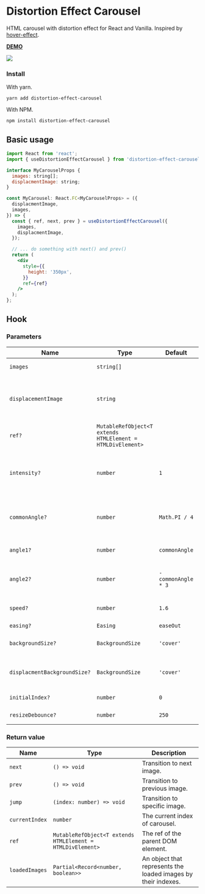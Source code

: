 # Distortion Effect Carousel

HTML carousel with distortion effect for React and Vanilla.
Inspired by [hover-effect](https://github.com/robin-dela/hover-effect).

[**DEMO**](https://shasaf1986.github.io/distortion-effect-carousel)

![](https://github.com/shasaf1986/distortion-effect-carousel/workflows/Build%20CI/badge.svg)

### Install

With yarn.

```
yarn add distortion-effect-carousel
```

With NPM.

```
npm install distortion-effect-carousel
```

## Basic usage

```jsx
import React from 'react';
import { useDistortionEffectCarousel } from 'distortion-effect-carousel';

interface MyCarouselProps {
  images: string[];
  displacmentImage: string;
}

const MyCarousel: React.FC<MyCarouselProps> = ({
  displacmentImage,
  images,
}) => {
  const { ref, next, prev } = useDistortionEffectCarousel({
    images,
    displacmentImage,
  });

  // ... do something with next() and prev()
  return (
    <div
      style={{
        height: '350px',
      }}
      ref={ref}
    />
  );
};
```

## Hook

### Parameters

| Name                         | Type                                                       | Default            | Description                                                                                        |
| ---------------------------- | ---------------------------------------------------------- | ------------------ | -------------------------------------------------------------------------------------------------- |
| `images`                     | `string[]`                                                 |                    | Array of image sources                                                                             |
| `displacementImage`          | `string`                                                   |                    | The source of `displacementImage` used to do the transition between two images.                    |
| `ref?`                       | `MutableRefObject<T extends HTMLElement = HTMLDivElement>` |                    | The ref of the parent DOM element                                                                  |
| `intensity?`                 | `number`                                                   | `1`                | Used to determine the intensity of the distortion effect. 0 is no effect and 1 is full distortion. |
| `commonAngle?`               | `number`                                                   | `Math.PI / 4`      | Angle of the distortion effect in Radians. Defaults to Pi / 4 (45 degrees).                        |
| `angle1?`                    | `number`                                                   | `commonAngle`      | Overrides the distortion angle for the first image.                                                |
| `angle2?`                    | `number`                                                   | `-commonAngle * 3` | Overrides the distortion angle for the second image.                                               |
| `speed?`                     | `number`                                                   | `1.6`              | Speed of the animation (in seconds).                                                               |
| `easing?`                    | `Easing`                                                   | `easeOut`          | `'easeIn' | 'easeOut' | 'easeInOut'`                                                               |
| `backgroundSize?`            | `BackgroundSize`                                           | `'cover'`          | The background size of images, `'contain' | 'cover' | 'repeat' | 'stretch'`                        |
| `displacmentBackgroundSize?` | `BackgroundSize`                                           | `'cover'`          | The background size of displacement image, `'contain' | 'cover' | 'repeat' | 'stretch'`            |
| `initialIndex?`              | `number`                                                   | `0`                | The index of first image to display                                                                |
| `resizeDebounce?`            | `number`                                                   | `250`              | Resize debounce in ms                                                                              |

### Return value

| Name           | Type                                                       | Description                                                   |
| -------------- | ---------------------------------------------------------- | ------------------------------------------------------------- |
| `next`         | `() => void`                                               | Transition to next image.                                     |
| `prev`         | `() => void`                                               | Transition to previous image.                                 |
| `jump`         | `(index: number) => void`                                  | Transition to specific image.                                 |
| `currentIndex` | `number`                                                   | The current index of carousel.                                |
| `ref`          | `MutableRefObject<T extends HTMLElement = HTMLDivElement>` | The ref of the parent DOM element.                            |
| `loadedImages` | `Partial<Record<number, boolean>>`                         | An object that represents the loaded images by their indexes. |

